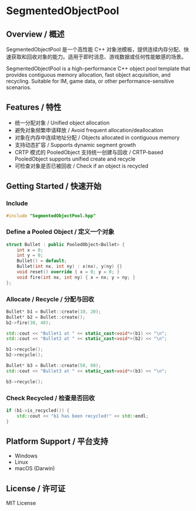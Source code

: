 # SegmentedObjectPool

## Overview / 概述
SegmentedObjectPool 是一个高性能 C++ 对象池模板，提供连续内存分配、快速获取和回收对象的能力。适用于即时消息、游戏数据或任何性能敏感的场景。

SegmentedObjectPool is a high-performance C++ object pool template that provides contiguous memory allocation, fast object acquisition, and recycling. Suitable for IM, game data, or other performance-sensitive scenarios.

## Features / 特性

- 统一分配对象 / Unified object allocation
- 避免对象频繁申请释放 / Avoid frequent allocation/deallocation
- 对象在内存中连续地址分配 / Objects allocated in contiguous memory
- 支持动态扩容 / Supports dynamic segment growth
- CRTP 模式的 PooledObject 支持统一创建与回收 / CRTP-based PooledObject supports unified create and recycle
- 可检查对象是否已被回收 / Check if an object is recycled

## Getting Started / 快速开始

### Include
```cpp
#include "SegmentedObjectPool.hpp"
```

### Define a Pooled Object / 定义一个对象
```cpp
struct Bullet : public PooledObject<Bullet> {
    int x = 0;
    int y = 0;
    Bullet() = default;
    Bullet(int nx, int ny) : x(nx), y(ny) {}
    void reset() override { x = 0; y = 0; }
    void fire(int nx, int ny) { x = nx; y = ny; }
};
```

### Allocate / Recycle / 分配与回收
```cpp
Bullet* b1 = Bullet::create(10, 20);
Bullet* b2 = Bullet::create();
b2->fire(30, 40);

std::cout << "Bullet1 at " << static_cast<void*>(b1) << "\n";
std::cout << "Bullet2 at " << static_cast<void*>(b2) << "\n";

b1->recycle();
b2->recycle();

Bullet* b3 = Bullet::create(50, 60);
std::cout << "Bullet3 at " << static_cast<void*>(b3) << "\n";

b3->recycle();
```

### Check Recycled / 检查是否回收
```cpp
if (b1->is_recycled()) {
    std::cout << "b1 has been recycled!" << std::endl;
}
```

## Platform Support / 平台支持
- Windows
- Linux
- macOS (Darwin)

## License / 许可证
MIT License


